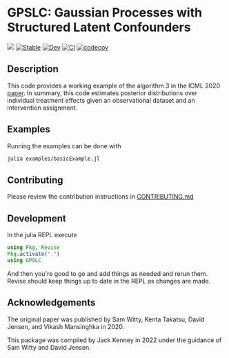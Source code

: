 # GPSLC: Gaussian Processes with Structured Latent Confounders

[![](https://img.shields.io/badge/language-julia-Green.svg)](https://julialang.org)
[![Stable](https://img.shields.io/badge/docs-stable-blue.svg)](https://kdl-umass.github.io/GPSLC.jl/stable)
[![Dev](https://img.shields.io/badge/docs-dev-blue.svg)](https://kdl-umass.github.io/GPSLC.jl/dev)
[![CI](https://github.com/KDL-umass/GPSLC.jl/workflows/ci/badge.svg)](https://github.com/kdl-umass/GPSLC.jl/actions?query=workflow%3Aci)
[![codecov](https://codecov.io/gh/kdl-umass/GPSLC.jl/branch/main/graph/badge.svg?token=KBIFQ1D5NH)](https://codecov.io/gh/kdl-umass/GPSLC.jl)

## Description

This code provides a working example of the algorithm 3 in the ICML 2020 [paper](http://proceedings.mlr.press/v119/witty20a/witty20a.pdf). In summary, this code estimates posterior distributions over individual treatment effects given an observational dataset and an intervention assignment.

## Examples

Running the examples can be done with

```bash
julia examples/basicExample.jl
```


## Contributing

Please review the contribution instructions in [CONTRIBUTING.md](CONTRIBUTING.md)

## Development

In the julia REPL execute

```julia
using Pkg, Revise
Pkg.activate(".")
using GPSLC
```

And then you're good to go and add things as needed and rerun them. Revise should keep things up to date in the REPL as changes are made.

## Acknowledgements

The original paper was published by Sam Witty, Kenta Takatsu, David Jensen, and Vikash Mansinghka in 2020.

This package was compiled by Jack Kenney in 2022 under the guidance of Sam Witty and David Jensen.
